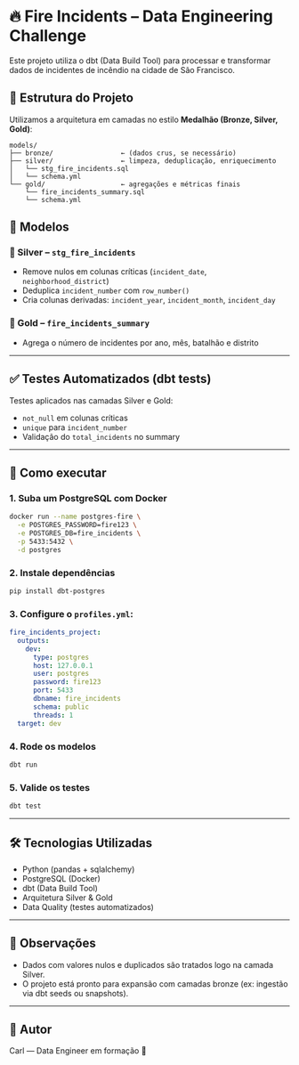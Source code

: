 # 🔥 Fire Incidents – Data Engineering Challenge

Este projeto utiliza o dbt (Data Build Tool) para processar e transformar dados de incidentes de incêndio na cidade de São Francisco.

## 📁 Estrutura do Projeto

Utilizamos a arquitetura em camadas no estilo **Medalhão (Bronze, Silver, Gold)**:

```
models/
├── bronze/                 ← (dados crus, se necessário)
├── silver/                 ← limpeza, deduplicação, enriquecimento
│   └── stg_fire_incidents.sql
│   └── schema.yml
└── gold/                   ← agregações e métricas finais
    └── fire_incidents_summary.sql
    └── schema.yml
```

## 🧱 Modelos

### 🔹 Silver – `stg_fire_incidents`
- Remove nulos em colunas críticas (`incident_date`, `neighborhood_district`)
- Deduplica `incident_number` com `row_number()`
- Cria colunas derivadas: `incident_year`, `incident_month`, `incident_day`

### 🥇 Gold – `fire_incidents_summary`
- Agrega o número de incidentes por ano, mês, batalhão e distrito

---

## ✅ Testes Automatizados (dbt tests)

Testes aplicados nas camadas Silver e Gold:

- `not_null` em colunas críticas
- `unique` para `incident_number`
- Validação do `total_incidents` no summary

---

## 🚀 Como executar

### 1. Suba um PostgreSQL com Docker

```bash
docker run --name postgres-fire \
  -e POSTGRES_PASSWORD=fire123 \
  -e POSTGRES_DB=fire_incidents \
  -p 5433:5432 \
  -d postgres
```

### 2. Instale dependências

```bash
pip install dbt-postgres
```

### 3. Configure o `profiles.yml`:

```yaml
fire_incidents_project:
  outputs:
    dev:
      type: postgres
      host: 127.0.0.1
      user: postgres
      password: fire123
      port: 5433
      dbname: fire_incidents
      schema: public
      threads: 1
  target: dev
```

### 4. Rode os modelos

```bash
dbt run
```

### 5. Valide os testes

```bash
dbt test
```

---

## 🛠️ Tecnologias Utilizadas

- Python (pandas + sqlalchemy)
- PostgreSQL (Docker)
- dbt (Data Build Tool)
- Arquitetura Silver & Gold
- Data Quality (testes automatizados)

---

## 📌 Observações

- Dados com valores nulos e duplicados são tratados logo na camada Silver.
- O projeto está pronto para expansão com camadas bronze (ex: ingestão via dbt seeds ou snapshots).

---

## 📇 Autor

Carl — Data Engineer em formação 🚀